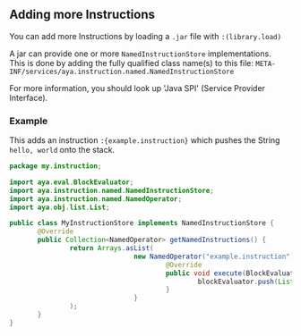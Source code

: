 ## Adding more Instructions

You can add more Instructions by loading a `.jar` file with `:(library.load)`

A jar can provide one or more `NamedInstructionStore` implementations.  
This is done by adding the fully qualified class name(s) to this file:
`META-INF/services/aya.instruction.named.NamedInstructionStore`

For more information, you should look up 'Java SPI' (Service Provider Interface).

### Example

This adds an instruction `:{example.instruction}` which pushes the String `hello, world` onto the stack.

```java
package my.instruction;

import aya.eval.BlockEvaluator;
import aya.instruction.named.NamedInstructionStore;
import aya.instruction.named.NamedOperator;
import aya.obj.list.List;

public class MyInstructionStore implements NamedInstructionStore {
       @Override
       public Collection<NamedOperator> getNamedInstructions() {
               return Arrays.asList(
                               new NamedOperator("example.instruction") {
                                       @Override
                                       public void execute(BlockEvaluator blockEvaluator) {
                                               blockEvaluator.push(List.fromString("hello, world"));
                                       }
                               }
               );
       }
}
```
